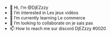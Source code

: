 - 👋 Hi, I’m @DjEZzzy
- 👀 I’m interested in Les jeux vidèos
- 🌱 I’m currently learning Le commerce
- 💞️ I’m looking to collaborate on je sais pas
- 📫 How to reach me sur discord DjEZzzy #0020

<!---
DjEZzzy/DjEZzzy is a ✨ special ✨ repository because its `README.md` (this file) appears on your GitHub profile.
You can click the Preview link to take a look at your changes.
--->
